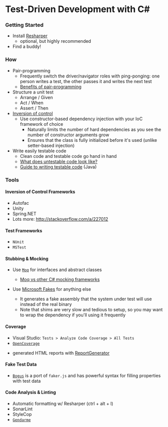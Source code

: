 # Test-Driven Development with C&#35;


### Getting Started
- Install [Resharper](https://www.jetbrains.com/resharper/download/)
  * optional, but highly recommended
- Find a buddy!

### How
- Pair-programming
  - Frequently switch the driver/navigator roles with ping-ponging: one person writes a test, the other passes it and writes the next test
  - [Benefits of pair-programming](https://pdfs.semanticscholar.org/1d4c/7da6969ad0df86aa1d81274305fddc1e20e0.pdf)
- Structure a unit test
   * Arrange / Given
   * Act / When
   * Assert / Then
- [Inversion of control](https://martinfowler.com/articles/injection.html)
   * Use constructor-based dependency injection with your IoC framework of choice
     - Naturally limits the number of hard dependencies as you see the number of constructor arguments grow
     - Ensures that the class is fully initialized before it's used (unlike setter-based injection)
- Write easily testable code
   * Clean code and testable code go hand in hand
   * [What does untestable code look like?](https://testing.googleblog.com/2008/07/how-to-write-3v1l-untestable-code.html)
   * [Guide to writing testable code](http://misko.hevery.com/attachments/Guide-Writing%20Testable%20Code.pdf) (Java)
   
### Tools

#### Inversion of Control Frameworks

- Autofac
- Unity
- Spring.NET
- Lots more: http://stackoverflow.com/a/227012

#### Test Frameworks
 - `NUnit`
 - `MSTest`
 
#### Stubbing & Mocking
- Use [`Moq`](https://github.com/moq/moq4) for interfaces and abstract classes
    * [Moq vs other C# mocking frameworks](http://blogs.clariusconsulting.net/kzu/why-do-we-need-yet-another-net-mocking-framework/)

- Use [Microsoft Fakes](https://msdn.microsoft.com/en-us/library/hh549175.aspx) for anything else
    * It generates a fake assembly that the system under test will use instead of the real binary
    * Note that shims are very slow and tedious to setup, so you may want to wrap the dependency if you'll using it frequently
 
#### Coverage
 - Visual Studio: `Tests > Analyze Code Coverage > All Tests`
 - [`OpenCoverage`](https://github.com/OpenCover/opencover)
  * generated HTML reports with [ReportGenerator](https://github.com/danielpalme/ReportGenerator)
 
#### Fake Test Data
 
 - [`Bogus`](https://github.com/bchavez/Bogus) is a port of `faker.js` and has powerful syntax for filling properties with test data
 
#### Code Analysis & Linting
 - Automatic formatting w/ Resharper (ctrl + alt + l)
 - SonarLint
 - StyleCop
 - [`Gendarme`](http://www.mono-project.com/docs/tools+libraries/tools/gendarme/)
